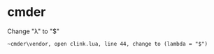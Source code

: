 # cmder

Change "λ" to "$"

```
~cmder\vendor, open clink.lua, line 44, change to (lambda = "$")
```